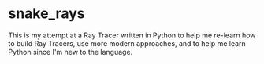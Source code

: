 # snake_rays

This is my attempt at a Ray Tracer written in Python to help me re-learn how to build Ray Tracers, use more modern approaches, and to help me learn Python since I'm new to the language.
